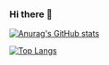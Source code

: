 ### Hi there 👋

[![Anurag's GitHub stats](https://github-readme-stats.vercel.app/api?username=KranePch)](https://github.com/KranePch/github-readme-stats)

[![Top Langs](https://github-readme-stats.vercel.app/api/top-langs/?username=KranePch&layout=donut-vertical&exclude_repo=sparkbeyond-ds-challenge)](https://github.com/KranePch/github-readme-stats)
